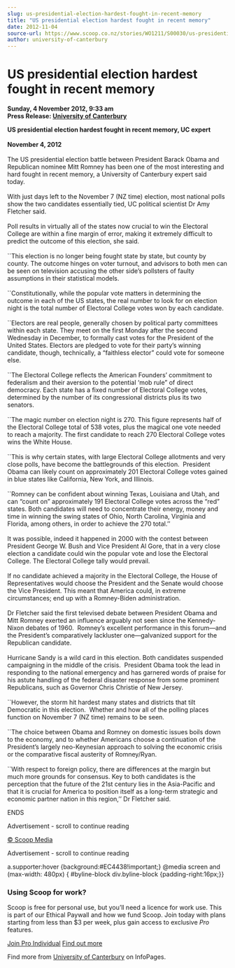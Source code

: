 ```yaml
---
slug: us-presidential-election-hardest-fought-in-recent-memory
title: "US presidential election hardest fought in recent memory"
date: 2012-11-04
source-url: https://www.scoop.co.nz/stories/WO1211/S00030/us-presidential-election-hardest-fought-in-recent-memory.htm
author: university-of-canterbury
---
```

US presidential election hardest fought in recent memory
========================================================

**Sunday, 4 November 2012, 9:33 am**  
**Press Release: [University of Canterbury](https://info.scoop.co.nz/University_of_Canterbury)**

**US presidential election hardest fought in recent memory, UC expert**  
   
**November 4, 2012**  
   
The US presidential election battle between President Barack Obama and Republican nominee Mitt Romney has been one of the most interesting and hard fought in recent memory, a University of Canterbury expert said today.   
   
With just days left to the November 7 (NZ time) election, most national polls show the two candidates essentially tied, UC political scientist Dr Amy Fletcher said.  
   
Poll results in virtually all of the states now crucial to win the Electoral College are within a fine margin of error, making it extremely difficult to predict the outcome of this election, she said.   
   
\`\`This election is no longer being fought state by state, but county by county. The outcome hinges on voter turnout, and advisors to both men can be seen on television accusing the other side’s pollsters of faulty assumptions in their statistical models.  
   
\`\`Constitutionally, while the popular vote matters in determining the outcome in each of the US states, the real number to look for on election night is the total number of Electoral College votes won by each candidate.   
   
\`\`Electors are real people, generally chosen by political party committees within each state. They meet on the first Monday after the second Wednesday in December, to formally cast votes for the President of the United States. Electors are pledged to vote for their party’s winning candidate, though, technically, a “faithless elector” could vote for someone else.   
   
\`\`The Electoral College reflects the American Founders’ commitment to federalism and their aversion to the potential ‘mob rule” of direct democracy. Each state has a fixed number of Electoral College votes, determined by the number of its congressional districts plus its two senators.  
   
\`\`The magic number on election night is 270. This figure represents half of the Electoral College total of 538 votes, plus the magical one vote needed to reach a majority. The first candidate to reach 270 Electoral College votes wins the White House.   
   
\`\`This is why certain states, with large Electoral College allotments and very close polls, have become the battlegrounds of this election.  President Obama can likely count on approximately 201 Electoral College votes gained in blue states like California, New York, and Illinois.   
   
\`\`Romney can be confident about winning Texas, Louisiana and Utah, and can “count on” approximately 191 Electoral College votes across the “red” states. Both candidates will need to concentrate their energy, money and time in winning the swing states of Ohio, North Carolina, Virginia and Florida, among others, in order to achieve the 270 total.’’  
   
It was possible, indeed it happened in 2000 with the contest between President George W. Bush and Vice President Al Gore, that in a very close election a candidate could win the popular vote and lose the Electoral College. The Electoral College tally would prevail.  
   
If no candidate achieved a majority in the Electoral College, the House of Representatives would choose the President and the Senate would choose the Vice President. This meant that America could, in extreme circumstances; end up with a Romney-Biden administration.  
   
Dr Fletcher said the first televised debate between President Obama and Mitt Romney exerted an influence arguably not seen since the Kennedy-Nixon debates of 1960.  Romney’s excellent performance in this forum—and the President’s comparatively lackluster one—galvanized support for the Republican candidate.   
   
Hurricane Sandy is a wild card in this election. Both candidates suspended campaigning in the middle of the crisis.  President Obama took the lead in responding to the national emergency and has garnered words of praise for his astute handling of the federal disaster response from some prominent Republicans, such as Governor Chris Christie of New Jersey.   
   
\`\`However, the storm hit hardest many states and districts that tilt Democratic in this election.  Whether and how all of the polling places function on November 7 (NZ time) remains to be seen.   
   
\`\`The choice between Obama and Romney on domestic issues boils down to the economy, and to whether Americans choose a continuation of the President’s largely neo-Keynesian approach to solving the economic crisis or the comparative fiscal austerity of Romney/Ryan.  
   
\`\`With respect to foreign policy, there are differences at the margin but much more grounds for consensus. Key to both candidates is the perception that the future of the 21st century lies in the Asia-Pacific and that it is crucial for America to position itself as a long-term strategic and economic partner nation in this region,’’ Dr Fletcher said.

ENDS

Advertisement - scroll to continue reading





[© Scoop Media](http://www.scoop.co.nz/about/terms.html)  

Advertisement - scroll to continue reading



a.supporter:hover {background:#EC4438!important;} @media screen and (max-width: 480px) { #byline-block div.byline-block {padding-right:16px;}}

### Using Scoop for work?

Scoop is free for personal use, but you’ll need a licence for work use. This is part of our Ethical Paywall and how we fund Scoop. Join today with plans starting from less than $3 per week, plus gain access to exclusive _Pro_ features.  
  
[Join Pro Individual](https://pro.scoop.co.nz/Individual/?from=ProIn24) [Find out more](https://pro.scoop.co.nz/using-scoop-for-work/?from=ProIn24)

Find more from [University of Canterbury](https://info.scoop.co.nz/University_of_Canterbury) on InfoPages.